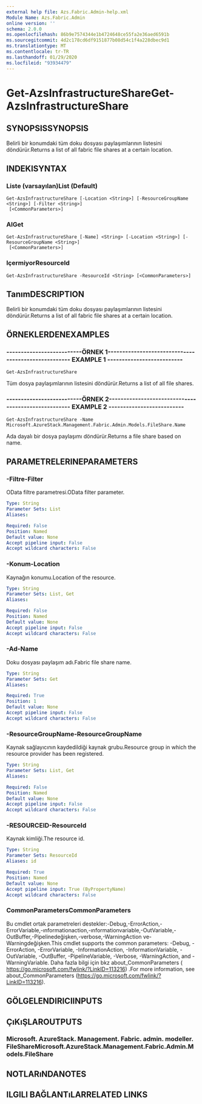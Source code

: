 ```yaml
---
external help file: Azs.Fabric.Admin-help.xml
Module Name: Azs.Fabric.Admin
online version: ''
schema: 2.0.0
ms.openlocfilehash: 86b9e7574344e1b4724648ce55fa2e36aed6591b
ms.sourcegitcommit: 4d2c178cd6df9151877b08d54c1f4a228dbec9d1
ms.translationtype: MT
ms.contentlocale: tr-TR
ms.lasthandoff: 01/29/2020
ms.locfileid: "93934479"
---
```

# <span data-ttu-id="5ce65-101">Get-AzsInfrastructureShare</span><span class="sxs-lookup"><span data-stu-id="5ce65-101">Get-AzsInfrastructureShare</span></span>

## <span data-ttu-id="5ce65-102">SYNOPSIS</span><span class="sxs-lookup"><span data-stu-id="5ce65-102">SYNOPSIS</span></span>
<span data-ttu-id="5ce65-103">Belirli bir konumdaki tüm doku dosyası paylaşımlarının listesini döndürür.</span><span class="sxs-lookup"><span data-stu-id="5ce65-103">Returns a list of all fabric file shares at a certain location.</span></span>

## <span data-ttu-id="5ce65-104">INDEKI</span><span class="sxs-lookup"><span data-stu-id="5ce65-104">SYNTAX</span></span>

### <span data-ttu-id="5ce65-105">Liste (varsayılan)</span><span class="sxs-lookup"><span data-stu-id="5ce65-105">List (Default)</span></span>
```
Get-AzsInfrastructureShare [-Location <String>] [-ResourceGroupName <String>] [-Filter <String>]
 [<CommonParameters>]
```

### <span data-ttu-id="5ce65-106">Al</span><span class="sxs-lookup"><span data-stu-id="5ce65-106">Get</span></span>
```
Get-AzsInfrastructureShare [-Name] <String> [-Location <String>] [-ResourceGroupName <String>]
 [<CommonParameters>]
```

### <span data-ttu-id="5ce65-107">Içermiyor</span><span class="sxs-lookup"><span data-stu-id="5ce65-107">ResourceId</span></span>
```
Get-AzsInfrastructureShare -ResourceId <String> [<CommonParameters>]
```

## <span data-ttu-id="5ce65-108">Tanım</span><span class="sxs-lookup"><span data-stu-id="5ce65-108">DESCRIPTION</span></span>
<span data-ttu-id="5ce65-109">Belirli bir konumdaki tüm doku dosyası paylaşımlarının listesini döndürür.</span><span class="sxs-lookup"><span data-stu-id="5ce65-109">Returns a list of all fabric file shares at a certain location.</span></span>

## <span data-ttu-id="5ce65-110">ÖRNEKLERDEN</span><span class="sxs-lookup"><span data-stu-id="5ce65-110">EXAMPLES</span></span>

### <span data-ttu-id="5ce65-111">--------------------------ÖRNEK 1--------------------------</span><span class="sxs-lookup"><span data-stu-id="5ce65-111">-------------------------- EXAMPLE 1 --------------------------</span></span>
```
Get-AzsInfrastructureShare
```

<span data-ttu-id="5ce65-112">Tüm dosya paylaşımlarının listesini döndürür.</span><span class="sxs-lookup"><span data-stu-id="5ce65-112">Returns a list of all file shares.</span></span>

### <span data-ttu-id="5ce65-113">--------------------------ÖRNEK 2--------------------------</span><span class="sxs-lookup"><span data-stu-id="5ce65-113">-------------------------- EXAMPLE 2 --------------------------</span></span>
```
Get-AzsInfrastructureShare -Name Microsoft.AzureStack.Management.Fabric.Admin.Models.FileShare.Name
```

<span data-ttu-id="5ce65-114">Ada dayalı bir dosya paylaşımı döndürür.</span><span class="sxs-lookup"><span data-stu-id="5ce65-114">Returns a file share based on name.</span></span>

## <span data-ttu-id="5ce65-115">PARAMETRELERINE</span><span class="sxs-lookup"><span data-stu-id="5ce65-115">PARAMETERS</span></span>

### <span data-ttu-id="5ce65-116">-Filtre</span><span class="sxs-lookup"><span data-stu-id="5ce65-116">-Filter</span></span>
<span data-ttu-id="5ce65-117">OData filtre parametresi.</span><span class="sxs-lookup"><span data-stu-id="5ce65-117">OData filter parameter.</span></span>

```yaml
Type: String
Parameter Sets: List
Aliases: 

Required: False
Position: Named
Default value: None
Accept pipeline input: False
Accept wildcard characters: False
```

### <span data-ttu-id="5ce65-118">-Konum</span><span class="sxs-lookup"><span data-stu-id="5ce65-118">-Location</span></span>
<span data-ttu-id="5ce65-119">Kaynağın konumu.</span><span class="sxs-lookup"><span data-stu-id="5ce65-119">Location of the resource.</span></span>

```yaml
Type: String
Parameter Sets: List, Get
Aliases: 

Required: False
Position: Named
Default value: None
Accept pipeline input: False
Accept wildcard characters: False
```

### <span data-ttu-id="5ce65-120">-Ad</span><span class="sxs-lookup"><span data-stu-id="5ce65-120">-Name</span></span>
<span data-ttu-id="5ce65-121">Doku dosyası paylaşım adı.</span><span class="sxs-lookup"><span data-stu-id="5ce65-121">Fabric file share name.</span></span>

```yaml
Type: String
Parameter Sets: Get
Aliases: 

Required: True
Position: 1
Default value: None
Accept pipeline input: False
Accept wildcard characters: False
```

### <span data-ttu-id="5ce65-122">-ResourceGroupName</span><span class="sxs-lookup"><span data-stu-id="5ce65-122">-ResourceGroupName</span></span>
<span data-ttu-id="5ce65-123">Kaynak sağlayıcının kaydedildiği kaynak grubu.</span><span class="sxs-lookup"><span data-stu-id="5ce65-123">Resource group in which the resource provider has been registered.</span></span>

```yaml
Type: String
Parameter Sets: List, Get
Aliases: 

Required: False
Position: Named
Default value: None
Accept pipeline input: False
Accept wildcard characters: False
```

### <span data-ttu-id="5ce65-124">-RESOURCEID</span><span class="sxs-lookup"><span data-stu-id="5ce65-124">-ResourceId</span></span>
<span data-ttu-id="5ce65-125">Kaynak kimliği.</span><span class="sxs-lookup"><span data-stu-id="5ce65-125">The resource id.</span></span>

```yaml
Type: String
Parameter Sets: ResourceId
Aliases: id

Required: True
Position: Named
Default value: None
Accept pipeline input: True (ByPropertyName)
Accept wildcard characters: False
```

### <span data-ttu-id="5ce65-126">CommonParameters</span><span class="sxs-lookup"><span data-stu-id="5ce65-126">CommonParameters</span></span>
<span data-ttu-id="5ce65-127">Bu cmdlet ortak parametreleri destekler:-Debug,-ErrorAction,-ErrorVariable,-ınformationaction,-ınformationvariable,-OutVariable,-OutBuffer,-Pipelinedeğişken,-verbose,-WarningAction ve-Warningdeğişken.</span><span class="sxs-lookup"><span data-stu-id="5ce65-127">This cmdlet supports the common parameters: -Debug, -ErrorAction, -ErrorVariable, -InformationAction, -InformationVariable, -OutVariable, -OutBuffer, -PipelineVariable, -Verbose, -WarningAction, and -WarningVariable.</span></span> <span data-ttu-id="5ce65-128">Daha fazla bilgi için bkz about_CommonParameters ( https://go.microsoft.com/fwlink/?LinkID=113216) .</span><span class="sxs-lookup"><span data-stu-id="5ce65-128">For more information, see about_CommonParameters (https://go.microsoft.com/fwlink/?LinkID=113216).</span></span>

## <span data-ttu-id="5ce65-129">GÖLGELENDIRICI</span><span class="sxs-lookup"><span data-stu-id="5ce65-129">INPUTS</span></span>

## <span data-ttu-id="5ce65-130">ÇıKıŞLAR</span><span class="sxs-lookup"><span data-stu-id="5ce65-130">OUTPUTS</span></span>

### <span data-ttu-id="5ce65-131">Microsoft. AzureStack. Management. Fabric. admin. modeller. FileShare</span><span class="sxs-lookup"><span data-stu-id="5ce65-131">Microsoft.AzureStack.Management.Fabric.Admin.Models.FileShare</span></span>

## <span data-ttu-id="5ce65-132">NOTLARıNDA</span><span class="sxs-lookup"><span data-stu-id="5ce65-132">NOTES</span></span>

## <span data-ttu-id="5ce65-133">ILGILI BAĞLANTıLAR</span><span class="sxs-lookup"><span data-stu-id="5ce65-133">RELATED LINKS</span></span>

